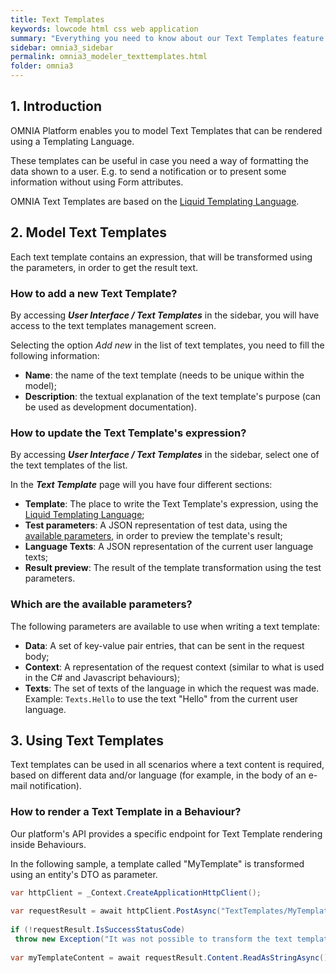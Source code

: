 ```yaml
---
title: Text Templates
keywords: lowcode html css web application
summary: "Everything you need to know about our Text Templates feature and how it allows you can build reusable, custom HTML/CSS elements for your web applications."
sidebar: omnia3_sidebar
permalink: omnia3_modeler_texttemplates.html
folder: omnia3
---
```


## 1. Introduction

OMNIA Platform enables you to model Text Templates that can be rendered using a Templating Language.

These templates can be useful in case you need a way of formatting the data shown to a user. E.g. to send a notification or to present some information without using Form attributes.

OMNIA Text Templates are based on the [Liquid Templating Language](https://shopify.github.io/liquid/).


## 2. Model Text Templates
Each text template contains an expression, that will be transformed using the parameters, in order to get the result text.

### How to add a new Text Template?
By accessing **_User Interface / Text Templates_** in the sidebar, you will have access to the text templates management screen.

Selecting the option _Add new_ in the list of text templates, you need to fill the following information:
* **Name**: the name of the text template (needs to be unique within the model);
* **Description**: the textual explanation of the text template's purpose (can be used as development documentation).

### How to update the Text Template's expression?
By accessing **_User Interface / Text Templates_** in the sidebar, select one of the text templates of the list.

In the **_Text Template_** page will you have four different sections:
* **Template**: The place to write the Text Template's expression, using the [Liquid Templating Language](https://shopify.github.io/liquid/);
* **Test parameters**: A JSON representation of test data, using the [available parameters](#which-are-the-available-parameters), in order to preview the template's result;
* **Language Texts**: A JSON representation of the current user language texts;
* **Result preview**: The result of the template transformation using the test parameters.

### Which are the available parameters?
The following parameters are available to use when writing a text template:
* **Data**: A set of key-value pair entries, that can be sent in the request body;
* **Context**: A representation of the request context (similar to what is used in the C# and Javascript behaviours);
* **Texts**: The set of texts of the language in which the request was made. Example: `Texts.Hello` to use the text "Hello" from the current user language.

## 3. Using Text Templates
Text templates can be used in all scenarios where a text content is required, based on different data and/or language (for example, in the body of an e-mail notification). 

### How to render a Text Template in a Behaviour?
Our platform's API provides a specific endpoint for Text Template rendering inside Behaviours.

In the following sample, a template called "MyTemplate" is transformed using an entity's DTO as parameter.

```C# 
var httpClient = _Context.CreateApplicationHttpClient();
 
var requestResult = await httpClient.PostAsync("TextTemplates/MyTemplate", this.ToDto());
 
if (!requestResult.IsSuccessStatusCode)
 throw new Exception("It was not possible to transform the text template.");
 
var myTemplateContent = await requestResult.Content.ReadAsStringAsync();
```

